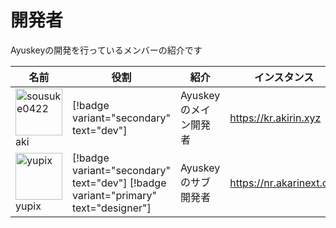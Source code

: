 # 開発者

Ayuskeyの開発を行っているメンバーの紹介です

|名前|役割|紹介|インスタンス|
|---|---|---|---|
|<img src="https://avatars.githubusercontent.com/u/33174568?s=120&v=4" alt="sousuke0422" width="75" />aki|[!badge variant="secondary" text="dev"]|Ayuskeyのメイン開発者|<https://kr.akirin.xyz>|
|<img src="https://avatars.githubusercontent.com/u/50538210?s=120&v=4" alt="yupix" width="75" /> yupix|[!badge variant="secondary" text="dev"] [!badge variant="primary" text="designer"]|Ayuskeyのサブ開発者|<https://nr.akarinext.org>|
